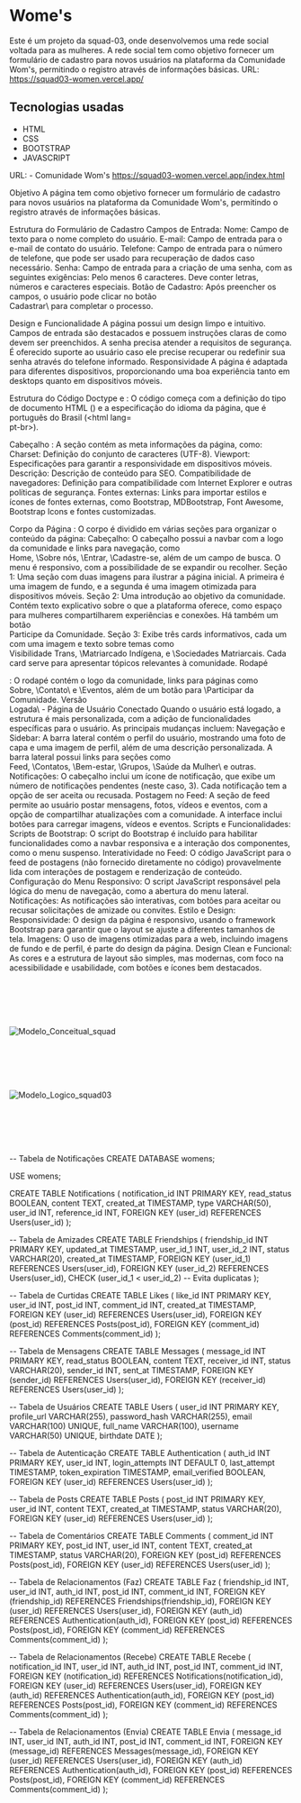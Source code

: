 ﻿# Wome's 
Este é um projeto da squad-03, onde desenvolvemos uma rede social voltada para as mulheres. A rede social tem como objetivo fornecer um formulário de cadastro para novos usuários na plataforma da Comunidade Wom's, permitindo o registro através de informações básicas.
URL: https://squad03-women.vercel.app/
## Tecnologias usadas
- HTML
- CSS
- BOOTSTRAP
- JAVASCRIPT

URL: - Comunidade Wom's https://squad03-women.vercel.app/index.html

Objetivo
A página tem como objetivo fornecer um formulário de cadastro para novos usuários na plataforma da Comunidade Wom's, permitindo o registro através de informações básicas.

Estrutura do Formulário de Cadastro
Campos de Entrada:
Nome: Campo de texto para o nome completo do usuário.
E-mail: Campo de entrada para o e-mail de contato do usuário.
Telefone: Campo de entrada para o número de telefone, que pode ser usado para recuperação de dados caso necessário.
Senha: Campo de entrada para a criação de uma senha, com as seguintes exigências:
Pelo menos 6 caracteres.
Deve conter letras, números e caracteres especiais.
Botão de Cadastro:
Após preencher os campos, o usuário pode clicar no botão \
Cadastrar\ para completar o processo.

Design e Funcionalidade
A página possui um design limpo e intuitivo.
Campos de entrada são destacados e possuem instruções claras de como devem ser preenchidos.
A senha precisa atender a requisitos de segurança.
É oferecido suporte ao usuário caso ele precise recuperar ou redefinir sua senha através do telefone informado.
Responsividade
A página é adaptada para diferentes dispositivos, proporcionando uma boa experiência tanto em desktops quanto em dispositivos móveis.

Estrutura do Código
Doctype e <html>: O código começa com a definição do tipo de documento HTML (<!DOCTYPE html>) e a especificação do idioma da página, que é português do Brasil (<html lang=\
pt-br\>).

Cabeçalho <head>: A seção <head> contém as meta informações da página, como:
Charset: Definição do conjunto de caracteres (UTF-8).
Viewport: Especificações para garantir a responsividade em dispositivos móveis.
Descrição: Descrição de conteúdo para SEO.
Compatibilidade de navegadores: Definição para compatibilidade com Internet Explorer e outras políticas de segurança.
Fontes externas: Links para importar estilos e ícones de fontes externas, como Bootstrap, MDBootstrap, Font Awesome, Bootstrap Icons e fontes customizadas.

Corpo da Página <body>:
O corpo é dividido em várias seções para organizar o conteúdo da página:
Cabeçalho:
O cabeçalho possui a navbar com a logo da comunidade e links para navegação, como \
Home\, \Sobre
nós\, \Entrar\, \Cadastre-se\, além de um campo de busca.
O menu é responsivo, com a possibilidade de se expandir ou recolher.
Seção 1:
Uma seção com duas imagens para ilustrar a página inicial. A primeira é uma imagem de fundo, e a segunda é uma imagem otimizada para dispositivos móveis.
Seção 2:
Uma introdução ao objetivo da comunidade. Contém texto explicativo sobre o que a plataforma oferece, como espaço para mulheres compartilharem experiências e conexões. Há também um botão \
Participe
da
Comunidade\.
Seção 3:
Exibe três cards informativos, cada um com uma imagem e texto sobre temas como \
Visibilidade
Trans\, \Matriarcado
Indígena\, e \Sociedades
Matriarcais\. Cada card serve para apresentar tópicos relevantes à comunidade.
Rodapé <footer>:
O rodapé contém o logo da comunidade, links para páginas como \
Sobre\, \Contato\ e \Eventos\, além de um botão para \Participar
da
Comunidade\.
Versão \
Logada\ - Página de Usuário Conectado
Quando o usuário está logado, a estrutura é mais personalizada, com a adição de funcionalidades específicas para o usuário. As principais mudanças incluem:
Navegação e Sidebar:
A barra lateral contém o perfil do usuário, mostrando uma foto de capa e uma imagem de perfil, além de uma descrição personalizada.
A barra lateral possui links para seções como \
Feed\, \Contatos\, \Bem-estar\, \Grupos\, \Saúde
da
Mulher\ e outras.
Notificações:
O cabeçalho inclui um ícone de notificação, que exibe um número de notificações pendentes (neste caso, 3). Cada notificação tem a opção de ser aceita ou recusada.
Postagem no Feed:
A seção de feed permite ao usuário postar mensagens, fotos, vídeos e eventos, com a opção de compartilhar atualizações com a comunidade.
A interface inclui botões para carregar imagens, vídeos e eventos.
Scripts e Funcionalidades:
Scripts de Bootstrap:
O script do Bootstrap é incluído para habilitar funcionalidades como a navbar responsiva e a interação dos componentes, como o menu suspenso.
Interatividade no Feed:
O código JavaScript para o feed de postagens (não fornecido diretamente no código) provavelmente lida com interações de postagem e renderização de conteúdo.
Configuração do Menu Responsivo:
O script JavaScript responsável pela lógica do menu de navegação, como a abertura do menu lateral.
Notificações:
As notificações são interativas, com botões para aceitar ou recusar solicitações de amizade ou convites.
Estilo e Design:
Responsividade:
O design da página é responsivo, usando o framework Bootstrap para garantir que o layout se ajuste a diferentes tamanhos de tela.
Imagens:
O uso de imagens otimizadas para a web, incluindo imagens de fundo e de perfil, é parte do design da página.
Design Clean e Funcional:
As cores e a estrutura de layout são simples, mas modernas, com foco na acessibilidade e usabilidade, com botões e ícones bem destacados.


<br>
<br>
<br>
<br>

![Modelo_Conceitual_squad](https://github.com/user-attachments/assets/c62f6945-94e1-4893-8791-8ec0035a477a)


<br>
<br>
<br>
<br>

![Modelo_Logico_squad03](https://github.com/user-attachments/assets/95d3731d-d7bf-4516-a572-0304fc6fb682)




 <br>
<br>
<br>
<br>

-- Tabela de Notificações
CREATE DATABASE womens;

USE womens;


CREATE TABLE Notifications (
    notification_id INT PRIMARY KEY,
    read_status BOOLEAN,
    content TEXT,
    created_at TIMESTAMP,
    type VARCHAR(50),
    user_id INT,
    reference_id INT,
    FOREIGN KEY (user_id) REFERENCES Users(user_id)
);

-- Tabela de Amizades
CREATE TABLE Friendships (
    friendship_id INT PRIMARY KEY,
    updated_at TIMESTAMP,
    user_id_1 INT,
    user_id_2 INT,
    status VARCHAR(20),
    created_at TIMESTAMP,
    FOREIGN KEY (user_id_1) REFERENCES Users(user_id),
    FOREIGN KEY (user_id_2) REFERENCES Users(user_id),
    CHECK (user_id_1 < user_id_2) -- Evita duplicatas
);

-- Tabela de Curtidas
CREATE TABLE Likes (
    like_id INT PRIMARY KEY,
    user_id INT,
    post_id INT,
    comment_id INT,
    created_at TIMESTAMP,
    FOREIGN KEY (user_id) REFERENCES Users(user_id),
    FOREIGN KEY (post_id) REFERENCES Posts(post_id),
    FOREIGN KEY (comment_id) REFERENCES Comments(comment_id)
);

-- Tabela de Mensagens
CREATE TABLE Messages (
    message_id INT PRIMARY KEY,
    read_status BOOLEAN,
    content TEXT,
    receiver_id INT,
    status VARCHAR(20),
    sender_id INT,
    sent_at TIMESTAMP,
    FOREIGN KEY (sender_id) REFERENCES Users(user_id),
    FOREIGN KEY (receiver_id) REFERENCES Users(user_id)
);

-- Tabela de Usuários
CREATE TABLE Users (
    user_id INT PRIMARY KEY,
    profile_url VARCHAR(255),
    password_hash VARCHAR(255),
    email VARCHAR(100) UNIQUE,
    full_name VARCHAR(100),
    username VARCHAR(50) UNIQUE,
    birthdate DATE
);

-- Tabela de Autenticação
CREATE TABLE Authentication (
    auth_id INT PRIMARY KEY,
    user_id INT,
    login_attempts INT DEFAULT 0,
    last_attempt TIMESTAMP,
    token_expiration TIMESTAMP,
    email_verified BOOLEAN,
    FOREIGN KEY (user_id) REFERENCES Users(user_id)
);

-- Tabela de Posts
CREATE TABLE Posts (
    post_id INT PRIMARY KEY,
    user_id INT,
    content TEXT,
    created_at TIMESTAMP,
    status VARCHAR(20),
    FOREIGN KEY (user_id) REFERENCES Users(user_id)
);

-- Tabela de Comentários
CREATE TABLE Comments (
    comment_id INT PRIMARY KEY,
    post_id INT,
    user_id INT,
    content TEXT,
    created_at TIMESTAMP,
    status VARCHAR(20),
    FOREIGN KEY (post_id) REFERENCES Posts(post_id),
    FOREIGN KEY (user_id) REFERENCES Users(user_id)
);

-- Tabela de Relacionamentos (Faz)
CREATE TABLE Faz (
    friendship_id INT,
    user_id INT,
    auth_id INT,
    post_id INT,
    comment_id INT,
    FOREIGN KEY (friendship_id) REFERENCES Friendships(friendship_id),
    FOREIGN KEY (user_id) REFERENCES Users(user_id),
    FOREIGN KEY (auth_id) REFERENCES Authentication(auth_id),
    FOREIGN KEY (post_id) REFERENCES Posts(post_id),
    FOREIGN KEY (comment_id) REFERENCES Comments(comment_id)
);

-- Tabela de Relacionamentos (Recebe)
CREATE TABLE Recebe (
    notification_id INT,
    user_id INT,
    auth_id INT,
    post_id INT,
    comment_id INT,
    FOREIGN KEY (notification_id) REFERENCES Notifications(notification_id),
    FOREIGN KEY (user_id) REFERENCES Users(user_id),
    FOREIGN KEY (auth_id) REFERENCES Authentication(auth_id),
    FOREIGN KEY (post_id) REFERENCES Posts(post_id),
    FOREIGN KEY (comment_id) REFERENCES Comments(comment_id)
);

-- Tabela de Relacionamentos (Envia)
CREATE TABLE Envia (
    message_id INT,
    user_id INT,
    auth_id INT,
    post_id INT,
    comment_id INT,
    FOREIGN KEY (message_id) REFERENCES Messages(message_id),
    FOREIGN KEY (user_id) REFERENCES Users(user_id),
    FOREIGN KEY (auth_id) REFERENCES Authentication(auth_id),
    FOREIGN KEY (post_id) REFERENCES Posts(post_id),
    FOREIGN KEY (comment_id) REFERENCES Comments(comment_id)
);